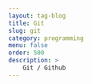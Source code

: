 ```yaml
---
layout: tag-blog
title: Git 
slug: git
category: programming
menu: false
order: 500
description: >
    Git / Github
---
```

